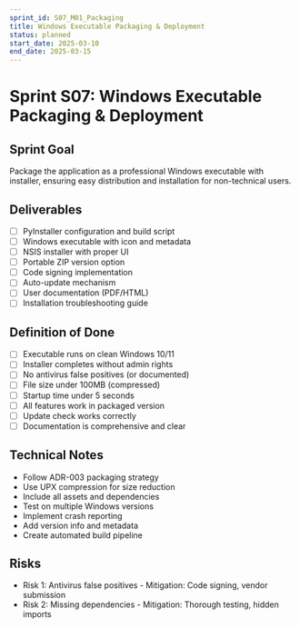 ```yaml
---
sprint_id: S07_M01_Packaging
title: Windows Executable Packaging & Deployment
status: planned
start_date: 2025-03-10
end_date: 2025-03-15
---
```


# Sprint S07: Windows Executable Packaging & Deployment

## Sprint Goal
Package the application as a professional Windows executable with installer, ensuring easy distribution and installation for non-technical users.

## Deliverables
- [ ] PyInstaller configuration and build script
- [ ] Windows executable with icon and metadata
- [ ] NSIS installer with proper UI
- [ ] Portable ZIP version option
- [ ] Code signing implementation
- [ ] Auto-update mechanism
- [ ] User documentation (PDF/HTML)
- [ ] Installation troubleshooting guide

## Definition of Done
- [ ] Executable runs on clean Windows 10/11
- [ ] Installer completes without admin rights
- [ ] No antivirus false positives (or documented)
- [ ] File size under 100MB (compressed)
- [ ] Startup time under 5 seconds
- [ ] All features work in packaged version
- [ ] Update check works correctly
- [ ] Documentation is comprehensive and clear

## Technical Notes
- Follow ADR-003 packaging strategy
- Use UPX compression for size reduction
- Include all assets and dependencies
- Test on multiple Windows versions
- Implement crash reporting
- Add version info and metadata
- Create automated build pipeline

## Risks
- Risk 1: Antivirus false positives - Mitigation: Code signing, vendor submission
- Risk 2: Missing dependencies - Mitigation: Thorough testing, hidden imports